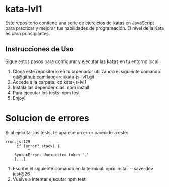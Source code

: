 # kata-lvl1

Este repositorio contiene una serie de ejercicios de katas en JavaScript para practicar y mejorar tus habilidades de programación. El nivel de la Kata es para principiantes.

## Instrucciones de Uso

Sigue estos pasos para configurar y ejecutar las katas en tu entorno local:

1. Clona este repositorio en tu ordenador utilizando el siguiente comando: git@github.com:laugarci/kata-js-lvl1.git
2. Accede a la carpeta: cd kata-js-lvl1
3. Instala las dependencias: npm install
4. Para ejecutar los tests: npm test
5. Enjoy!

# Solucion de errores

Si al ejecutar los tests, te aparece un error parecido a este:

    /run.js:129
         if (error?.stack) {
              ^
        SyntaxError: Unexpected token '.'
        [...]
1. Escribe el siguiente comando en la terminal: npm install --save-dev jest@26
2. Vuelve a intentar ejecutar npm test
